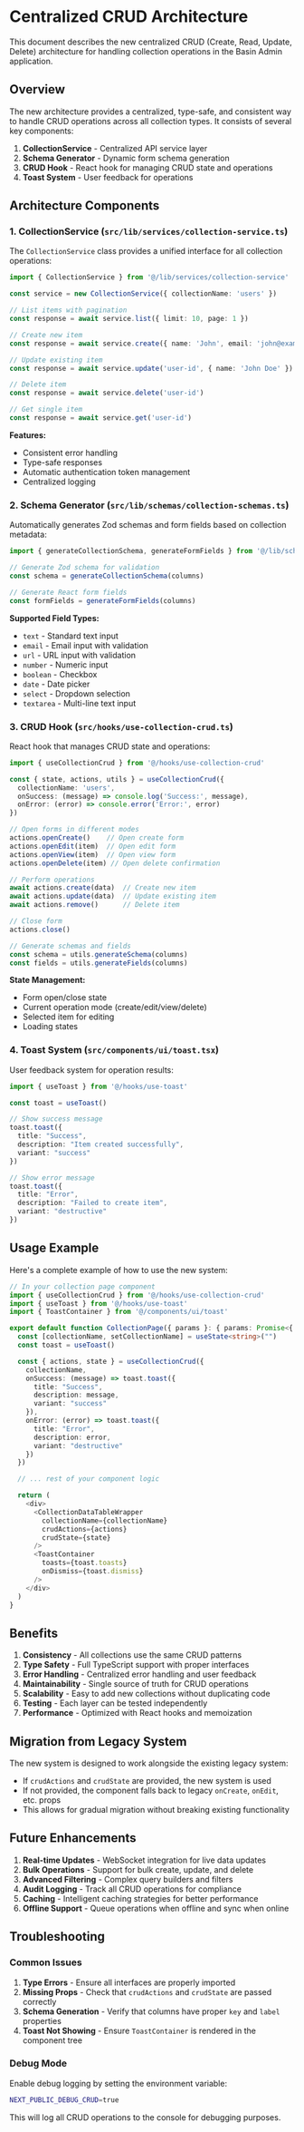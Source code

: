 # Centralized CRUD Architecture

This document describes the new centralized CRUD (Create, Read, Update, Delete) architecture for handling collection operations in the Basin Admin application.

## Overview

The new architecture provides a centralized, type-safe, and consistent way to handle CRUD operations across all collection types. It consists of several key components:

1. **CollectionService** - Centralized API service layer
2. **Schema Generator** - Dynamic form schema generation
3. **CRUD Hook** - React hook for managing CRUD state and operations
4. **Toast System** - User feedback for operations

## Architecture Components

### 1. CollectionService (`src/lib/services/collection-service.ts`)

The `CollectionService` class provides a unified interface for all collection operations:

```typescript
import { CollectionService } from '@/lib/services/collection-service'

const service = new CollectionService({ collectionName: 'users' })

// List items with pagination
const response = await service.list({ limit: 10, page: 1 })

// Create new item
const response = await service.create({ name: 'John', email: 'john@example.com' })

// Update existing item
const response = await service.update('user-id', { name: 'John Doe' })

// Delete item
const response = await service.delete('user-id')

// Get single item
const response = await service.get('user-id')
```

**Features:**
- Consistent error handling
- Type-safe responses
- Automatic authentication token management
- Centralized logging

### 2. Schema Generator (`src/lib/schemas/collection-schemas.ts`)

Automatically generates Zod schemas and form fields based on collection metadata:

```typescript
import { generateCollectionSchema, generateFormFields } from '@/lib/schemas/collection-schemas'

// Generate Zod schema for validation
const schema = generateCollectionSchema(columns)

// Generate React form fields
const formFields = generateFormFields(columns)
```

**Supported Field Types:**
- `text` - Standard text input
- `email` - Email input with validation
- `url` - URL input with validation
- `number` - Numeric input
- `boolean` - Checkbox
- `date` - Date picker
- `select` - Dropdown selection
- `textarea` - Multi-line text input

### 3. CRUD Hook (`src/hooks/use-collection-crud.ts`)

React hook that manages CRUD state and operations:

```typescript
import { useCollectionCrud } from '@/hooks/use-collection-crud'

const { state, actions, utils } = useCollectionCrud({
  collectionName: 'users',
  onSuccess: (message) => console.log('Success:', message),
  onError: (error) => console.error('Error:', error)
})

// Open forms in different modes
actions.openCreate()    // Open create form
actions.openEdit(item)  // Open edit form
actions.openView(item)  // Open view form
actions.openDelete(item) // Open delete confirmation

// Perform operations
await actions.create(data)  // Create new item
await actions.update(data)  // Update existing item
await actions.remove()      // Delete item

// Close form
actions.close()

// Generate schemas and fields
const schema = utils.generateSchema(columns)
const fields = utils.generateFields(columns)
```

**State Management:**
- Form open/close state
- Current operation mode (create/edit/view/delete)
- Selected item for editing
- Loading states

### 4. Toast System (`src/components/ui/toast.tsx`)

User feedback system for operation results:

```typescript
import { useToast } from '@/hooks/use-toast'

const toast = useToast()

// Show success message
toast.toast({ 
  title: "Success", 
  description: "Item created successfully", 
  variant: "success" 
})

// Show error message
toast.toast({ 
  title: "Error", 
  description: "Failed to create item", 
  variant: "destructive" 
})
```

## Usage Example

Here's a complete example of how to use the new system:

```typescript
// In your collection page component
import { useCollectionCrud } from '@/hooks/use-collection-crud'
import { useToast } from '@/hooks/use-toast'
import { ToastContainer } from '@/components/ui/toast'

export default function CollectionPage({ params }: { params: Promise<{ collection: string }> }) {
  const [collectionName, setCollectionName] = useState<string>("")
  const toast = useToast()

  const { actions, state } = useCollectionCrud({
    collectionName,
    onSuccess: (message) => toast.toast({ 
      title: "Success", 
      description: message, 
      variant: "success" 
    }),
    onError: (error) => toast.toast({ 
      title: "Error", 
      description: error, 
      variant: "destructive" 
    })
  })

  // ... rest of your component logic

  return (
    <div>
      <CollectionDataTableWrapper 
        collectionName={collectionName}
        crudActions={actions}
        crudState={state}
      />
      <ToastContainer 
        toasts={toast.toasts}
        onDismiss={toast.dismiss}
      />
    </div>
  )
}
```

## Benefits

1. **Consistency** - All collections use the same CRUD patterns
2. **Type Safety** - Full TypeScript support with proper interfaces
3. **Error Handling** - Centralized error handling and user feedback
4. **Maintainability** - Single source of truth for CRUD operations
5. **Scalability** - Easy to add new collections without duplicating code
6. **Testing** - Each layer can be tested independently
7. **Performance** - Optimized with React hooks and memoization

## Migration from Legacy System

The new system is designed to work alongside the existing legacy system:

- If `crudActions` and `crudState` are provided, the new system is used
- If not provided, the component falls back to legacy `onCreate`, `onEdit`, etc. props
- This allows for gradual migration without breaking existing functionality

## Future Enhancements

1. **Real-time Updates** - WebSocket integration for live data updates
2. **Bulk Operations** - Support for bulk create, update, and delete
3. **Advanced Filtering** - Complex query builders and filters
4. **Audit Logging** - Track all CRUD operations for compliance
5. **Caching** - Intelligent caching strategies for better performance
6. **Offline Support** - Queue operations when offline and sync when online

## Troubleshooting

### Common Issues

1. **Type Errors** - Ensure all interfaces are properly imported
2. **Missing Props** - Check that `crudActions` and `crudState` are passed correctly
3. **Schema Generation** - Verify that columns have proper `key` and `label` properties
4. **Toast Not Showing** - Ensure `ToastContainer` is rendered in the component tree

### Debug Mode

Enable debug logging by setting the environment variable:
```bash
NEXT_PUBLIC_DEBUG_CRUD=true
```

This will log all CRUD operations to the console for debugging purposes.
